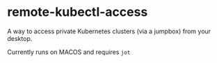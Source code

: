 # remote-kubectl-access
A way to access private Kubernetes clusters (via a jumpbox) from your desktop. 

Currently runs on MACOS and requires `jot`
